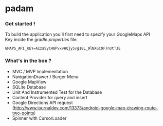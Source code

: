 # padam

### Get started !

To build the application you'll first need to specify your GoogleMaps API Key inside the *gradle.properties* file.
```
GMAPS_API_KEY=AIzaSyC48PvxvHQjy5vg18L_9lNXGC9F7nUtTJE
```

### What's in the box ?

- MVC / MVP Implementation
- NavigationDrawer / Burger Menu
- Google MapView
- SQLite Database 
- Unit And Instrumented Test for the Database
- Content Provider for query and insert
- Google Directions API request 
(http://www.journaldev.com/13373/android-google-map-drawing-route-two-points)
- Spinner with CursorLoader 